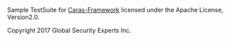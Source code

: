 Sample TestSuite for [Caras-Framework](https://github.com/gsx-lab/caras-framework)  licensed under the Apache License, Version2.0.

Copyright 2017 Global Security Experts Inc.
